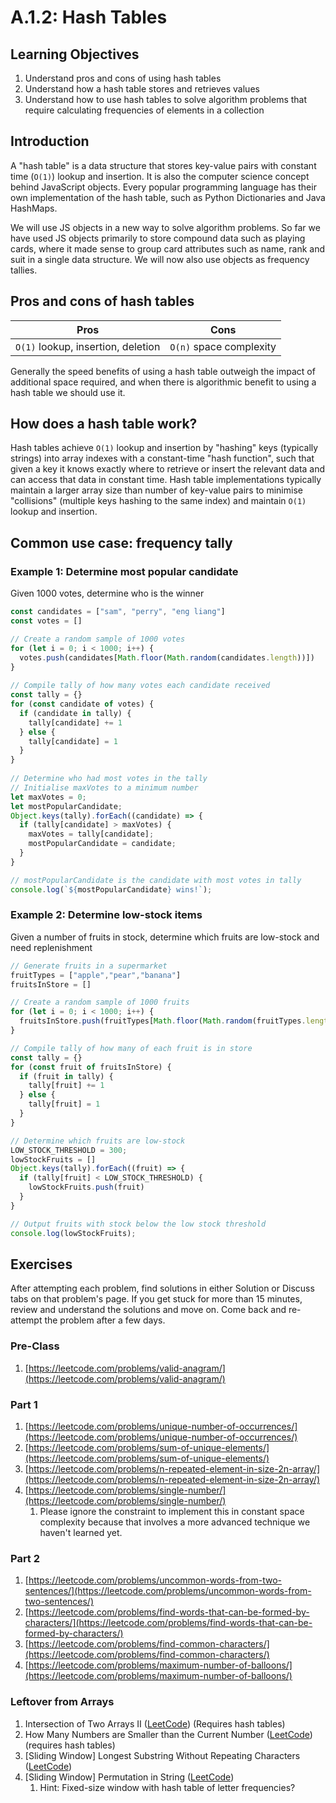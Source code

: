 # A.1.2: Hash Tables

## Learning Objectives

1. Understand pros and cons of using hash tables
2. Understand how a hash table stores and retrieves values
3. Understand how to use hash tables to solve algorithm problems that require calculating frequencies of elements in a collection

## Introduction

A "hash table" is a data structure that stores key-value pairs with constant time (`O(1)`) lookup and insertion. It is also the computer science concept behind JavaScript objects. Every popular programming language has their own implementation of the hash table, such as Python Dictionaries and Java HashMaps.

We will use JS objects in a new way to solve algorithm problems. So far we have used JS objects primarily to store compound data such as playing cards, where it made sense to group card attributes such as name, rank and suit in a single data structure. We will now also use objects as frequency tallies.

## Pros and cons of hash tables

| Pros                               | Cons                    |
| ---------------------------------- | ----------------------- |
| `O(1)` lookup, insertion, deletion | `O(n)` space complexity |

Generally the speed benefits of using a hash table outweigh the impact of additional space required, and when there is algorithmic benefit to using a hash table we should use it.

## How does a hash table work?

Hash tables achieve `O(1)` lookup and insertion by "hashing" keys (typically strings) into array indexes with a constant-time "hash function", such that given a key it knows exactly where to retrieve or insert the relevant data and can access that data in constant time. Hash table implementations typically maintain a larger array size than number of key-value pairs to minimise "collisions" (multiple keys hashing to the same index) and maintain `O(1)` lookup and insertion.

## Common use case: frequency tally

### Example 1: Determine most popular candidate

Given 1000 votes, determine who is the winner

```javascript
const candidates = ["sam", "perry", "eng liang"]
const votes = []

// Create a random sample of 1000 votes
for (let i = 0; i < 1000; i++) {
  votes.push(candidates[Math.floor(Math.random(candidates.length))])
}
  
// Compile tally of how many votes each candidate received
const tally = {}
for (const candidate of votes) {
  if (candidate in tally) {
    tally[candidate] += 1
  } else {
    tally[candidate] = 1  
  }
}
  
// Determine who had most votes in the tally
// Initialise maxVotes to a minimum number
let maxVotes = 0;
let mostPopularCandidate;
Object.keys(tally).forEach((candidate) => {
  if (tally[candidate] > maxVotes) {
    maxVotes = tally[candidate];
    mostPopularCandidate = candidate;
  }
}

// mostPopularCandidate is the candidate with most votes in tally
console.log(`${mostPopularCandidate} wins!`);
```

### Example 2: Determine low-stock items

Given a number of fruits in stock, determine which fruits are low-stock and need replenishment

```javascript
// Generate fruits in a supermarket
fruitTypes = ["apple","pear","banana"]
fruitsInStore = []

// Create a random sample of 1000 fruits
for (let i = 0; i < 1000; i++) {
  fruitsInStore.push(fruitTypes[Math.floor(Math.random(fruitTypes.length))])
}

// Compile tally of how many of each fruit is in store
const tally = {}
for (const fruit of fruitsInStore) {
  if (fruit in tally) {
    tally[fruit] += 1
  } else {
    tally[fruit] = 1  
  }
}

// Determine which fruits are low-stock
LOW_STOCK_THRESHOLD = 300;
lowStockFruits = []
Object.keys(tally).forEach((fruit) => {
  if (tally[fruit] < LOW_STOCK_THRESHOLD) {
    lowStockFruits.push(fruit)
  }
}

// Output fruits with stock below the low stock threshold
console.log(lowStockFruits);
```

## Exercises

After attempting each problem, find solutions in either Solution or Discuss tabs on that problem's page. If you get stuck for more than 15 minutes, review and understand the solutions and move on. Come back and re-attempt the problem after a few days.

### Pre-Class

1. [https://leetcode.com/problems/valid-anagram/](https://leetcode.com/problems/valid-anagram/)

### Part 1

1. [https://leetcode.com/problems/unique-number-of-occurrences/](https://leetcode.com/problems/unique-number-of-occurrences/)
2. [https://leetcode.com/problems/sum-of-unique-elements/](https://leetcode.com/problems/sum-of-unique-elements/)
3. [https://leetcode.com/problems/n-repeated-element-in-size-2n-array/](https://leetcode.com/problems/n-repeated-element-in-size-2n-array/)
4. [https://leetcode.com/problems/single-number/](https://leetcode.com/problems/single-number/)
   1. Please ignore the constraint to implement this in constant space complexity because that involves a more advanced technique we haven't learned yet.

### Part 2

1. [https://leetcode.com/problems/uncommon-words-from-two-sentences/](https://leetcode.com/problems/uncommon-words-from-two-sentences/)
2. [https://leetcode.com/problems/find-words-that-can-be-formed-by-characters/](https://leetcode.com/problems/find-words-that-can-be-formed-by-characters/)
3. [https://leetcode.com/problems/find-common-characters/](https://leetcode.com/problems/find-common-characters/)
4. [https://leetcode.com/problems/maximum-number-of-balloons/](https://leetcode.com/problems/maximum-number-of-balloons/)

### Leftover from Arrays

1. Intersection of Two Arrays II ([LeetCode](https://leetcode.com/problems/intersection-of-two-arrays-ii/)) (Requires hash tables)
2. How Many Numbers are Smaller than the Current Number ([LeetCode](https://leetcode.com/problems/how-many-numbers-are-smaller-than-the-current-number/)) (requires hash tables)
3. \[Sliding Window] Longest Substring Without Repeating Characters ([LeetCode](https://leetcode.com/problems/longest-substring-without-repeating-characters/))
4. \[Sliding Window] Permutation in String ([LeetCode](https://leetcode.com/problems/permutation-in-string/))
   1. Hint: Fixed-size window with hash table of letter frequencies?
